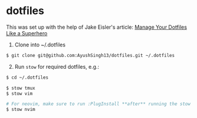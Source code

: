 # dotfiles

This was set up with the help of Jake Eisler's article: [Manage Your Dotfiles Like a Superhero](https://www.jakewiesler.com/blog/managing-dotfiles)

1. Clone into ~/.dotfiles
```bash
$ git clone git@github.com:AyushSingh13/dotfiles.git ~/.dotfiles
```

2. Run `stow` for required dotfiles, e.g.:
```bash
$ cd ~/.dotfiles

$ stow tmux
$ stow vim

# For neovim, make sure to run :PlugInstall **after** running the stow command and starting up nvim for the first time
$ stow nvim
```
